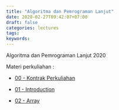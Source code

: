 ```yaml
---
title: "Algoritma dan Pemrograman Lanjut"
date: 2020-02-27T09:42:07+07:00
draft: false
categories: lectures
tags:
keywords:
---
```



Algoritma dan Pemrograman Lanjut 2020
<!--more-->
Materi perkuliahan :

- [00 - Kontrak Perkuliahan](../../files/alpro/2020/00-kontrak_alprolan.pdf)

- [01 - Introduction](../../files/alpro/2020/01-intro_alprolan.pdf)

- [02 - Array](../../files/alpro/2020/02-array.pdf)

